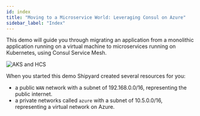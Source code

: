 ```yaml
---
id: index
title: "Moving to a Microservice World: Leveraging Consul on Azure"
sidebar_label: "Index"
---
```

This demo will guide you through migrating an application from a monolithic application running on a virtual machine to microservices running on Kubernetes, using Consul Service Mesh.

![AKS and HCS](https://github.com/eveld/hashidays/blob/master/docs/assets/logos.png?raw=true)

When you started this demo Shipyard created several resources for you:
- a public `WAN` network with a subnet of 192.168.0.0/16, representing the public internet.
- a private networks called `azure` with a subnet of 10.5.0.0/16, representing a virtual network on Azure.